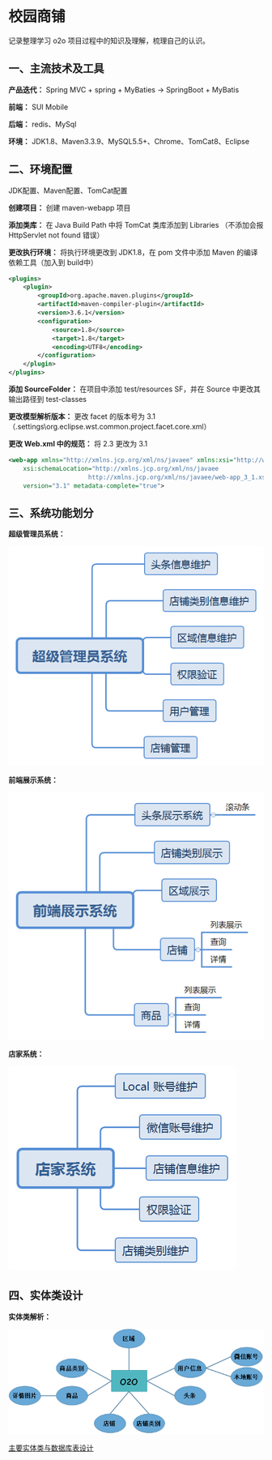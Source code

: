 # 校园商铺

记录整理学习 o2o 项目过程中的知识及理解，梳理自己的认识。

## 一、主流技术及工具

**产品迭代：** Spring MVC + spring + MyBaties -> SpringBoot + MyBatis

**前端：** SUI Mobile

**后端：** redis、MySql

**环境：** JDK1.8、Maven3.3.9、MySQL5.5+、Chrome、TomCat8、Eclipse

## 二、环境配置

JDK配置、Maven配置、TomCat配置

**创建项目：** 创建 maven-webapp 项目

**添加类库：** 在 Java Build Path 中将 TomCat 类库添加到 Libraries （不添加会报 HttpServlet not found 错误）

**更改执行环境：** 将执行环境更改到 JDK1.8，在 pom 文件中添加 Maven 的编译依赖工具（加入到 build中）

```xml
<plugins>
    <plugin>
        <groupId>org.apache.maven.plugins</groupId>
        <artifactId>maven-compiler-plugin</artifactId>
        <version>3.6.1</version>
        <configuration>
            <source>1.8</source>
            <target>1.8</target>
            <encoding>UTF8</encoding>
        </configuration>
    </plugin>
</plugins>
```

**添加 SourceFolder：** 在项目中添加 test/resources  SF，并在 Source 中更改其输出路径到 test-classes

**更改模型解析版本：** 更改 facet 的版本号为 3.1（.settings\org.eclipse.wst.common.project.facet.core.xml）

**更改 Web.xml 中的规范：** 将 2.3 更改为 3.1

```xml
<web-app xmlns="http://xmlns.jcp.org/xml/ns/javaee" xmlns:xsi="http://www.w3.org/2001/XMLSchema-instance"
	xsi:schemaLocation="http://xmlns.jcp.org/xml/ns/javaee
                      http://xmlns.jcp.org/xml/ns/javaee/web-app_3_1.xsd"
	version="3.1" metadata-complete="true">
```

## 三、系统功能划分

**超级管理员系统：** 

![超级管理员系统](<https://raw.githubusercontent.com/Kdocke/MyDocumentImg/master/CampuShop1.0/%E7%B3%BB%E7%BB%9F%E5%8A%9F%E8%83%BD%E5%88%92%E5%88%86/%E8%B6%85%E7%BA%A7%E7%AE%A1%E7%90%86%E5%91%98%E7%B3%BB%E7%BB%9F.png>)

**前端展示系统：** 

![前端展示系统](<https://raw.githubusercontent.com/Kdocke/MyDocumentImg/master/CampuShop1.0/%E7%B3%BB%E7%BB%9F%E5%8A%9F%E8%83%BD%E5%88%92%E5%88%86/%E5%89%8D%E7%AB%AF%E5%B1%95%E7%A4%BA%E7%B3%BB%E7%BB%9F.png>)

**店家系统：** 

![店家系统](<https://raw.githubusercontent.com/Kdocke/MyDocumentImg/master/CampuShop1.0/%E7%B3%BB%E7%BB%9F%E5%8A%9F%E8%83%BD%E5%88%92%E5%88%86/%E5%BA%97%E5%AE%B6%E7%B3%BB%E7%BB%9F.png>)

## 四、实体类设计

**实体类解析：** 

![实体类解析](<https://raw.githubusercontent.com/Kdocke/MyDocumentImg/master/CampuShop1.0/%E5%AE%9E%E4%BD%93%E7%B1%BB/001-%E5%AE%9E%E4%BD%93%E7%B1%BB%E8%A7%A3%E6%9E%90.png>)

[主要实体类与数据库表设计](https://github.com/Kdocke/CampuShop1.0/blob/master/note/%E4%B8%BB%E8%A6%81%E5%AE%9E%E4%BD%93%E7%B1%BB%E4%B8%8E%E6%95%B0%E6%8D%AE%E5%BA%93%E8%A1%A8%E8%AE%BE%E8%AE%A1.md)

